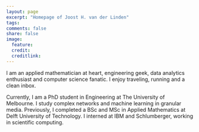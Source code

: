 ```yaml
---
layout: page
excerpt: "Homepage of Joost H. van der Linden"
tags: 
comments: false
share: false
image:
  feature: 
  credit: 
  creditlink: 
---
```


I am an applied mathematician at heart, engineering geek, data analytics enthusiast and computer science fanatic. I enjoy traveling, running and a clean inbox.

Currently, I am a PhD student in Engineering at The University of Melbourne. I study complex networks and machine learning in granular media. Previously, I completed a BSc and MSc in Applied Mathematics at Delft University of Technology. I interned at IBM and Schlumberger, working in scientific computing.
